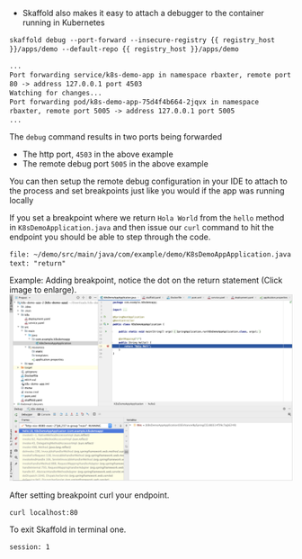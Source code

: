 *   Skaffold also makes it easy to attach a debugger to the container running in Kubernetes


```execute-1
skaffold debug --port-forward --insecure-registry {{ registry_host }}/apps/demo --default-repo {{ registry_host }}/apps/demo
```

```bsh
...
Port forwarding service/k8s-demo-app in namespace rbaxter, remote port 80 -> address 127.0.0.1 port 4503
Watching for changes...
Port forwarding pod/k8s-demo-app-75d4f4b664-2jqvx in namespace rbaxter, remote port 5005 -> address 127.0.0.1 port 5005
...

```



The `debug` command results in two ports being forwarded    
* The http port, `4503` in the above example
* The remote debug port `5005` in the above example

You can then setup the remote debug configuration in your IDE to attach to the process and set breakpoints just like you would if the app was running locally

If you set a breakpoint where we return `Hola World` from the `hello` method in `K8sDemoApplication.java` and then issue our `curl` command to hit the endpoint you should be able to step through the code.

```editor:select-matching-text
file: ~/demo/src/main/java/com/example/demo/K8sDemoAppApplication.java
text: "return" 
```

Example: Adding breakpoint, notice the dot on the return statement (Click image to enlarge).
![alt_text](images/image2.png "~/demo/src/main/java/com/example/demo/K8sDemoAppApplication.java")

After setting breakpoint curl your endpoint.
```execute-2
curl localhost:80
```

To exit Skaffold in terminal one.
```terminal:interrupt
session: 1
```